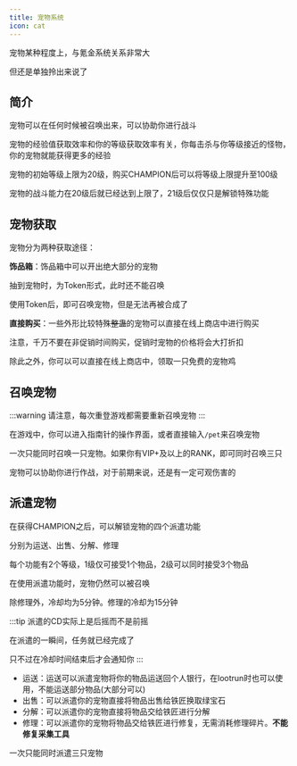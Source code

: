 ```yaml
---
title: 宠物系统
icon: cat
---
```


宠物某种程度上，与氪金系统关系非常大

但还是单独拎出来说了

## 简介

宠物可以在任何时候被召唤出来，可以协助你进行战斗

宠物的经验值获取效率和你的等级获取效率有关，你每击杀与你等级接近的怪物，你的宠物就能获得更多的经验

宠物的初始等级上限为20级，购买CHAMPION后可以将等级上限提升至100级

宠物的战斗能力在20级后就已经达到上限了，21级后仅仅只是解锁特殊功能

## 宠物获取

宠物分为两种获取途径：

**饰品箱**：饰品箱中可以开出绝大部分的宠物

抽到宠物时，为Token形式，此时还不能召唤

使用Token后，即可召唤宠物，但是无法再被合成了

**直接购买**：一些外形比较特殊~~整蛊~~的宠物可以直接在线上商店中进行购买

注意，千万不要在非促销时间购买，促销时宠物的价格将会大打折扣

除此之外，你可以可以直接在线上商店中，领取一只免费的宠物鸡

## 召唤宠物

:::warning
请注意，每次重登游戏都需要重新召唤宠物
:::

在游戏中，你可以进入指南针的操作界面，或者直接输入`/pet`来召唤宠物

一次只能同时召唤一只宠物。如果你有VIP+及以上的RANK，即可同时召唤三只

宠物可以协助你进行作战，对于前期来说，还是有一定可观伤害的

## 派遣宠物

在获得CHAMPION之后，可以解锁宠物的四个派遣功能

分别为运送、出售、分解、修理

每个功能有2个等级，1级仅可接受1个物品，2级可以同时接受3个物品

在使用派遣功能时，宠物仍然可以被召唤

除修理外，冷却均为5分钟。修理的冷却为15分钟

:::tip
派遣的CD实际上是后摇而不是前摇

在派遣的一瞬间，任务就已经完成了

只不过在冷却时间结束后才会通知你
:::

+ 运送：运送可以派遣宠物将你的物品运送回个人银行，在lootrun时也可以使用，不能运送部分物品(大部分可以)
+ 出售：可以派遣你的宠物直接将物品出售给铁匠换取绿宝石
+ 分解：可以派遣你的宠物直接将物品交给铁匠进行分解
+ 修理：可以派遣你的宠物将物品交给铁匠进行修复，无需消耗修理碎片。**不能修复采集工具**

一次只能同时派遣三只宠物


